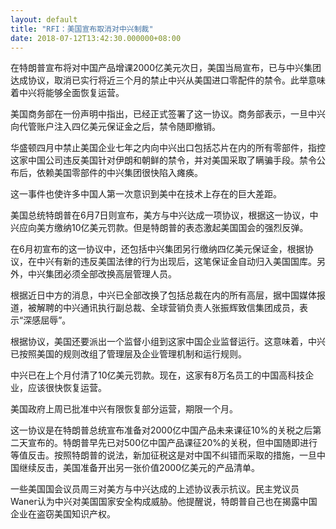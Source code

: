 ```yaml
---
layout: default
title: "RFI：美国宣布取消对中兴制裁"
date: 2018-07-12T13:42:30.000000+08:00
---
```


在特朗普宣布将对中国产品增课2000亿美元次日，美国当局宣布，已与中兴集团达成协议，取消已实行将近三个月的禁止中兴从美国进口零配件的禁令。此举意味着中兴将能够全面恢复运营。

美国商务部在一份声明中指出，已经正式签署了这一协议。商务部表示，一旦中兴向代管账户注入四亿美元保证金之后，禁令随即撤销。

华盛顿四月中禁止美国企业七年之内向中兴出口包括芯片在内的所有零部件，指控这家中国公司违反美国针对伊朗和朝鲜的禁令，并对美国采取了瞒骗手段。禁令公布后，依赖美国零部件的中兴集团很快陷入瘫痪。

这一事件也使许多中国人第一次意识到美中在技术上存在的巨大差距。

美国总统特朗普在6月7日则宣布，美方与中兴达成一项协议，根据这一协议，中兴应向美方缴纳10亿美元罚款。但是特朗普的表态激起美国国会的强烈反弹。

在6月初宣布的这一协议中，还包括中兴集团另行缴纳四亿美元保证金，根据协议，在中兴有新的违反美国法律的行为出现后，这笔保证金自动归入美国国库。另外，中兴集团必须全部改换高层管理人员。

根据近日中方的消息，中兴已全部改换了包括总裁在内的所有高层，据中国媒体报道，被解聘的中兴通讯执行副总裁、全球营销负责人张振辉致信集团成员，表示“深感屈辱”。

根据协议，美国还要派出一个监督小组到这家中国企业监督运行。这意味着，中兴已按照美国的规则改组了管理层及企业管理机制和运行规则。

中兴已在上个月付清了10亿美元罚款。现在，这家有8万名员工的中国高科技企业，应该很快恢复运营。

美国政府上周已批准中兴有限恢复部分运营，期限一个月。

这一协议是在特朗普总统宣布准备对2000亿中国产品未来课征10%的关税之后第二天宣布的。特朗普早先已对500亿中国产品课征20%的关税，但中国随即进行等值反击。按照特朗普的说法，新加征税这是对中国不纠错而采取的措施，一旦中国继续反击，美国准备开出另一张价值2000亿美元的产品清单。

一些美国国会议员周三对美方与中兴达成的上述协议表示抗议。民主党议员Waner认为中兴对美国国家安全构成威胁。他提醒说，特朗普自己也在揭露中国企业在盗窃美国知识产权。

